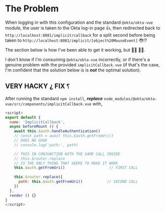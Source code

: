 # The Problem
When logging in with this configuration and the standard `@okta/okta-vue` module, the user is taken to the Okta log-in page 👍, then redirected back to `http://localhost:8081/implicit/callback` for a split second before being taken to `http://localhost:8081/implicit/[object%20MouseEvent]` 😳⁉️

The section below is how I've been able to get it working, but 🤢🤮 🙅‍♂️.  

I don't know if I'm consuming `@okta/okta-vue` incorrectly, or if there's a genuine problem with the provided `implicitCallback.vue` (if that's the case, I'm confident that the solution below is is **_not_** the optimal solution).

## VERY HACKY ¿ FIX ⸮ 

After running the standard `npm install`, **_replace_** `node_modules/@okta/okta-vue/src/components/implicitCallback.vue`
with,

```javascript
<script>
export default {
  name: 'ImplicitCallback',
  async beforeMount () {
    await this.$auth.handleAuthentication()
    // const path = await this.$auth.getFromUri()
    // DOES NO GOOD
    // console.log('path:', path)

    // THIS IN CONJUNCTION WITH THE SAME CALL INSIDE
    // this.$router.replace
    // IS THE ONLY THING THAT SEEMS TO MAKE IT WORK
    this.$auth.getFromUri()                    // FIRST CALL
    
    this.$router.replace({
      path: this.$auth.getFromUri()           // SECOND CALL
    })
  },
  render () {}
}
</script>
```